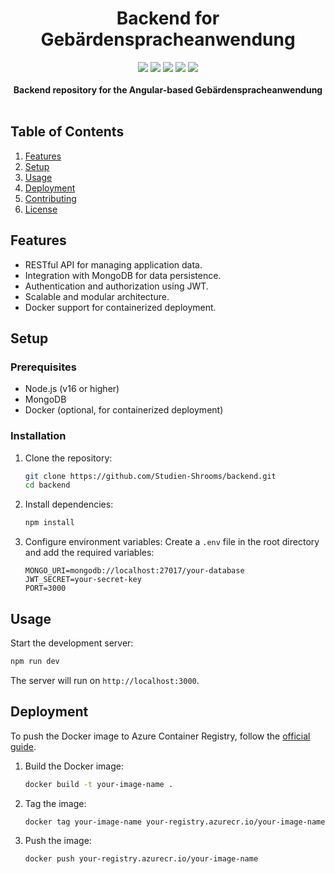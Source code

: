 <div align="center">
    <h1>Backend for Gebärdenspracheanwendung</h1>
    <img src="https://img.shields.io/github/last-commit/Studien-Shrooms/backend">
    <img src="https://img.shields.io/github/workflow/status/Studien-Shrooms/backend/CI?label=build">
    <img src="https://img.shields.io/github/license/charl/backend">
    <img src="https://img.shields.io/badge/Framework-Node.js-339933">
    <img src="https://img.shields.io/badge/Database-MongoDB-47A248">
    <br>
    <br>
    <b>Backend repository for the Angular-based Gebärdenspracheanwendung</b>
    <br>
    <br>
</div>

## Table of Contents

1. [Features](#features)
2. [Setup](#setup)
3. [Usage](#usage)
4. [Deployment](#deployment)
5. [Contributing](#contributing)
6. [License](#license)

## Features

- RESTful API for managing application data.
- Integration with MongoDB for data persistence.
- Authentication and authorization using JWT.
- Scalable and modular architecture.
- Docker support for containerized deployment.

## Setup

### Prerequisites

- Node.js (v16 or higher)
- MongoDB
- Docker (optional, for containerized deployment)

### Installation

1. Clone the repository:
   ```bash
   git clone https://github.com/Studien-Shrooms/backend.git
   cd backend
   ```

2. Install dependencies:
   ```bash
   npm install
   ```

3. Configure environment variables:
   Create a `.env` file in the root directory and add the required variables:
   ```env
   MONGO_URI=mongodb://localhost:27017/your-database
   JWT_SECRET=your-secret-key
   PORT=3000
   ```

## Usage

Start the development server:
```bash
npm run dev
```

The server will run on `http://localhost:3000`.

## Deployment

To push the Docker image to Azure Container Registry, follow the [official guide](https://learn.microsoft.com/en-us/azure/container-registry/container-registry-get-started-docker-cli).

1. Build the Docker image:
   ```bash
   docker build -t your-image-name .
   ```

2. Tag the image:
   ```bash
   docker tag your-image-name your-registry.azurecr.io/your-image-name
   ```

3. Push the image:
   ```bash
   docker push your-registry.azurecr.io/your-image-name
   ```





